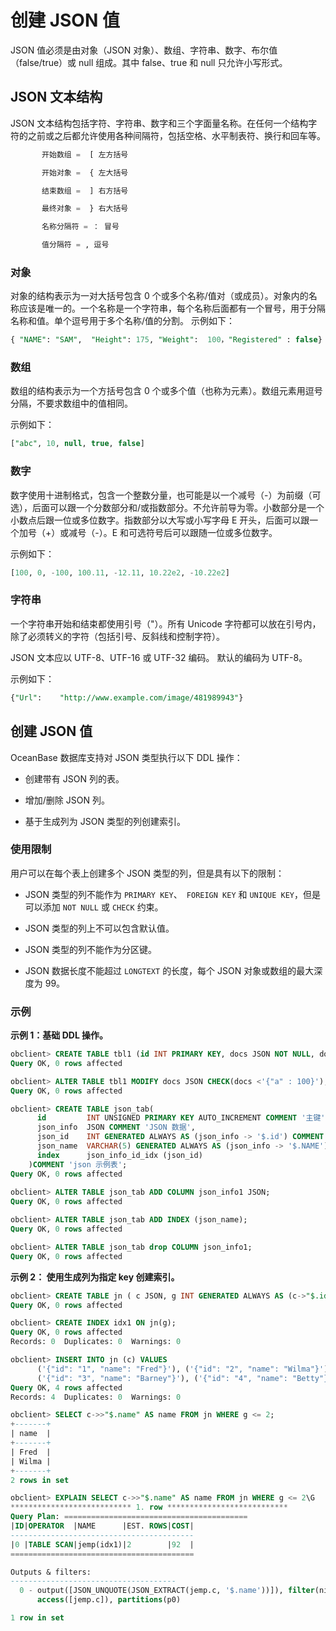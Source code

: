 创建 JSON 值 
==============================

JSON 值必须是由对象（JSON 对象）、数组、字符串、数字、布尔值（false/true）或 null 组成。其中 false、true 和 null 只允许小写形式。

JSON 文本结构 
------------------------------

JSON 文本结构包括字符、字符串、数字和三个字面量名称。在任何一个结构字符的之前或之后都允许使用各种间隔符，包括空格、水平制表符、换行和回车等。

```sql
       开始数组 =  [ 左方括号

       开始对象 =  { 左大括号

       结束数组 =  ] 右方括号

       最终对象 =  } 右大括号

       名称分隔符 = ： 冒号

       值分隔符 = , 逗号
```



### 对象 

对象的结构表示为一对大括号包含 0 个或多个名称/值对（或成员）。对象内的名称应该是唯一的。一个名称是一个字符串，每个名称后面都有一个冒号，用于分隔名称和值。单个逗号用于多个名称/值的分割。
示例如下：

```sql
{ "NAME": "SAM",  "Height": 175, "Weight":  100，"Registered" : false}
```



### 数组 

数组的结构表示为一个方括号包含 0 个或多个值（也称为元素）。数组元素用逗号分隔，不要求数组中的值相同。

示例如下：

```sql
["abc", 10, null, true, false]
```



### 数字 

数字使用十进制格式，包含一个整数分量，也可能是以一个减号（-）为前缀（可选），后面可以跟一个分数部分和/或指数部分。不允许前导为零。小数部分是一个小数点后跟一位或多位数字。指数部分以大写或小写字母 E 开头，后面可以跟一个加号（+）或减号（-）。E 和可选符号后可以跟随一位或多位数字。

示例如下：

```sql
[100, 0, -100, 100.11, -12.11, 10.22e2, -10.22e2]
```



### 字符串 

一个字符串开始和结束都使用引号（"）。所有 Unicode 字符都可以放在引号内，除了必须转义的字符（包括引号、反斜线和控制字符）。

JSON 文本应以 UTF-8、UTF-16 或 UTF-32 编码。 默认的编码为 UTF-8。

示例如下：

```sql
{"Url":    "http://www.example.com/image/481989943"}
```



创建 JSON 值 
------------------------------

OceanBase 数据库支持对 JSON 类型执行以下 DDL 操作：

* 创建带有 JSON 列的表。

  

* 增加/删除 JSON 列。

  

* 基于生成列为 JSON 类型的列创建索引。

  




### 使用限制 

用户可以在每个表上创建多个 JSON 类型的列，但是具有以下的限制：

* JSON 类型的列不能作为 `PRIMARY KEY`、` FOREIGN KEY` 和 `UNIQUE KEY`，但是可以添加 `NOT NULL` 或 `CHECK` 约束。

  

* JSON 类型的列上不可以包含默认值。

  

* JSON 类型的列不能作为分区键。

  

* JSON 数据长度不能超过 `LONGTEXT` 的长度，每个 JSON 对象或数组的最大深度为 99。

  




### 示例 

**示例 1：基础 DDL 操作。** 

```sql
obclient> CREATE TABLE tbl1 (id INT PRIMARY KEY, docs JSON NOT NULL, docs1 JSON);
Query OK, 0 rows affected

obclient> ALTER TABLE tbl1 MODIFY docs JSON CHECK(docs <'{"a" : 100}');
Query OK, 0 rows affected

obclient> CREATE TABLE json_tab(
      id         INT UNSIGNED PRIMARY KEY AUTO_INCREMENT COMMENT '主键',
      json_info  JSON COMMENT 'JSON 数据',
      json_id    INT GENERATED ALWAYS AS (json_info -> '$.id') COMMENT 'JSON 数据的虚拟字段',
      json_name  VARCHAR(5) GENERATED ALWAYS AS (json_info -> '$.NAME'),
      index      json_info_id_idx (json_id)
    )COMMENT 'json 示例表';
Query OK, 0 rows affected 
 
obclient> ALTER TABLE json_tab ADD COLUMN json_info1 JSON;
Query OK, 0 rows affected

obclient> ALTER TABLE json_tab ADD INDEX (json_name);
Query OK, 0 rows affected

obclient> ALTER TABLE json_tab drop COLUMN json_info1;
Query OK, 0 rows affected
```



**示例 2： 使用生成列为指定 key 创建索引。** 

```sql
obclient> CREATE TABLE jn ( c JSON, g INT GENERATED ALWAYS AS (c->"$.id"));
Query OK, 0 rows affected 

obclient> CREATE INDEX idx1 ON jn(g);
Query OK, 0 rows affected
Records: 0  Duplicates: 0  Warnings: 0

obclient> INSERT INTO jn (c) VALUES
      ('{"id": "1", "name": "Fred"}'), ('{"id": "2", "name": "Wilma"}'),
      ('{"id": "3", "name": "Barney"}'), ('{"id": "4", "name": "Betty"}');
Query OK, 4 rows affected
Records: 4  Duplicates: 0  Warnings: 0

obclient> SELECT c->>"$.name" AS name FROM jn WHERE g <= 2;
+-------+
| name  |
+-------+
| Fred  |
| Wilma |
+-------+
2 rows in set

obclient> EXPLAIN SELECT c->>"$.name" AS name FROM jn WHERE g <= 2\G
*************************** 1. row ***************************
Query Plan: =========================================
|ID|OPERATOR  |NAME      |EST. ROWS|COST|
-----------------------------------------
|0 |TABLE SCAN|jemp(idx1)|2        |92  |
=========================================

Outputs & filters:
-------------------------------------
  0 - output([JSON_UNQUOTE(JSON_EXTRACT(jemp.c, '$.name'))]), filter(nil),
      access([jemp.c]), partitions(p0)

1 row in set
```


